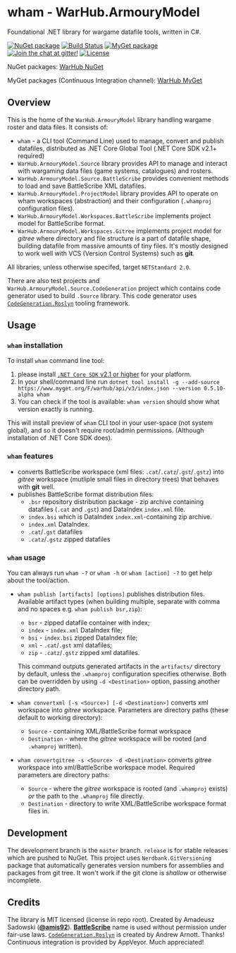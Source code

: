 # wham - WarHub.ArmouryModel

Foundational .NET library for wargame datafile tools, written in C#.

[![NuGet package](https://img.shields.io/nuget/v/WarHub.ArmouryModel.svg)](https://www.nuget.org/packages?q=warhub+armourymodel)
[![Build Status](https://dev.azure.com/warhub/wham/_apis/build/status/WarHub.wham?branchName=master)](https://dev.azure.com/warhub/wham/_build/latest?definitionId=1&branchName=master)
[![MyGet package](https://img.shields.io/myget/warhub/v/WarHub.ArmouryModel.Source.svg?label=myget-ci)](https://www.myget.org/feed/Packages/warhub)
[![Join the chat at gitter!](https://img.shields.io/gitter/room/WarHub/wham.svg)](https://gitter.im/WarHub/wham?utm_source=badge&utm_medium=badge&utm_content=badge)
[![License](https://img.shields.io/github/license/WarHub/wham.svg)](https://github.com/WarHub/wham/blob/master/LICENSE)

NuGet packages: [WarHub NuGet](https://www.nuget.org/profiles/warhub)

MyGet packages (Continuous Integration channel):
[WarHub MyGet](https://www.myget.org/feed/Packages/warhub)

## Overview

This is the home of the `WarHub.ArmouryModel` library handling wargame roster and data files.
It consists of:
* `wham` - a CLI tool (Command Line) used to manage, convert and publish datafiles,
  distributed as .NET Core Global Tool (.NET Core SDK v2.1+ required)
* `WarHub.ArmouryModel.Source` library provides API to manage and interact
  with wargaming data files (game systems, catalogues) and rosters.
* `WarHub.ArmouryModel.Source.BattleScribe` provides convenient methods to load and save
  BattleScribe XML datafiles.
* `WarHub.ArmouryModel.ProjectModel` library provides API to operate on wham workspaces (abstraction)
  and their configuration (`.whamproj` configuration files).
* `WarHub.ArmouryModel.Workspaces.BattleScribe` implements project model for BattleScribe format.
* `WarHub.ArmouryModel.Workspaces.Gitree` implements project model for *gitree* where
  directory and file structure is a part of datafile shape, building datafile from massive amounts
  of tiny files. It's mostly designed to work well with VCS (Version Control Systems) such as **git**.

All libraries, unless otherwise specifed, target `NETStandard 2.0`.

There are also test projects and `WarHub.ArmouryModel.Source.CodeGeneration` project which contains
code generator used to build `.Source` library. This code generator uses
[`CodeGeneration.Roslyn`][CodeGenRoslyn] tooling framework.

## Usage

### `wham` installation

To install `wham` command line tool:
1. please install [`.NET Core SDK` v2.1 or higher](https://www.microsoft.com/net/download)
  for your platform.
2. In your shell/command line run
  `dotnet tool install -g --add-source https://www.myget.org/F/warhub/api/v3/index.json
 --version 0.5.10-alpha wham`
3. You can check if the tool is available: `wham version` should show what version exactly is running.

This will install preview of `wham` CLI tool in your user-space (not system global),
and so it doesn't require root/admin permissions. (Although installation of .NET Core SDK does).

### `wham` features

* converts BattleScribe workspace (xml files: `.cat`/`.catz`/`.gst`/`.gstz`)
  into *gitree* workspace (mutliple small files in directory trees) that
  behaves with **git** well.
* publishes BattleScribe format distribution files:
  * `.bsr` repository distribution package - zip archive containing datafiles (`.cat` and `.gst`)
    and DataIndex `index.xml` file.
  * `index.bsi` which is DataIndex `index.xml`-containing zip archive.
  * `index.xml` DataIndex.
  * `.cat`/`.gst` datafiles
  * `.catz`/`.gstz` zipped datafiles

### `wham` usage

You can always run `wham -?` or `wham -h` or `wham [action] -?` to get help about the tool/action.

* `wham publish [artifacts] [options]` publishes distribution files. Available artifact types
  (when building multiple, separate with comma and no spaces e.g. `wham publish bsr,zip`):
    * `bsr` - zipped datafile container with index;
    * `index` - `index.xml` DataIndex file;
    * `bsi` - `index.bsi` zipped DataIndex file;
    * `xml` - `.cat`/`.gst` xml datafiles;
    * `zip` - `.catz`/`.gstz` zipped xml datafiles.
   
  This command outputs generated artifacts in the `artifacts/` directory by default,
  unless the `.whamproj` configuration specifies otherwise. Both can be overridden 
  by using `-d <Destination>` option, passing another directory path.
* `wham convertxml [-s <Source>] [-d <Destination>]` converts xml workspace
  into *gitree* workspace. Parameters are directory paths
  (these default to working directory):
    * `Source` - containing XML/BattleScribe format workspace
    * `Destination` - where the *gitree* workspace will be rooted (and `.whamproj` written).
* `wham convertgitree -s <Source> -d <Destination>` converts *gitree* workspace
  into xml/BattleScribe workspace model. Required parameters are directory paths:
    * `Source` - where the *gitree* workspace is rooted (and `.whamproj` exists)
      *or* the path to the `.whamproj` file directly.
    * `Destination` - directory to write XML/BattleScribe workspace format files in.

## Development

The development branch is the `master` branch.
`release` is for stable releases which are pushed to NuGet.
This project uses `Nerdbank.GitVersioning` package that automatically generates version numbers
for assemblies and packages from git tree. It won't work if the git clone is *shallow* or otherwise
incomplete.

## Credits

The library is MIT licensed (license in repo root).
Created by Amadeusz Sadowski ([**@amis92**](https://github.com/amis92)).
[**BattleScribe**](https://battlescribe.net/) name is used without permission under fair-use laws.
[`CodeGeneration.Roslyn`][CodeGenRoslyn] is created by Andrew Arnott. Thanks!
Continuous integration is provided by AppVeyor. Much appreciated!


[CodeGenRoslyn]: https://github.com/AArnott/CodeGeneration.Roslyn
